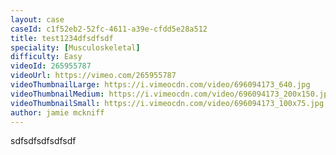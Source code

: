 ```yaml
---
layout: case
caseId: c1f52eb2-52fc-4611-a39e-cfdd5e28a512
title: test1234dfsdfsdf
speciality: [Musculoskeletal]
difficulty: Easy
videoId: 265955787
videoUrl: https://vimeo.com/265955787
videoThumbnailLarge: https://i.vimeocdn.com/video/696094173_640.jpg
videoThumbnailMedium: https://i.vimeocdn.com/video/696094173_200x150.jpg
videoThumbnailSmall: https://i.vimeocdn.com/video/696094173_100x75.jpg
author: jamie mckniff
---
```


sdfsdfsdfsdfsdf